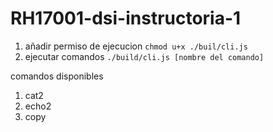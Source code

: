 # RH17001-dsi-instructoria-1

1. añadir permiso de ejecucion `chmod u+x ./buil/cli.js`
2. ejecutar comandos `./build/cli.js [nombre del comando]`

comandos disponibles
  1. cat2
  2. echo2
  3. copy

